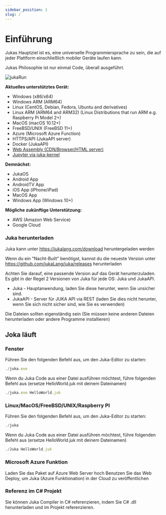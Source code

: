 ```yaml
---
sidebar_position: 1
slug: /
---
```


# Einführung

Jukas Hauptziel ist es, eine universelle Programmiersprache zu sein, die auf jeder Plattform einschließlich mobiler Geräte laufen kann.

Jukas Philosophie ist nur einmal Code, überall ausgeführt.

![jukaRun](/img/latestjuka.gif)

__Aktuelles unterstütztes Gerät:__
- Windows (x86/x64)
- Windows ARM (ARM64)
- Linux (CentOS, Debian, Fedora, Ubuntu and derivatives)
- Linux ARM (ARM64 and ARM32) (Linux Distributions that run ARM e.g. Raspberry Pi Model 2+)
- MacOS (macOS 10.12+)
- FreeBSD/UNIX (FreeBSD 11+)
- Azure (Microsoft Azure Function)
- HTTPS/API (JukaAPI server)
- Docker (JukaAPI)
- [Web Assembly (CDN/Browser/HTML server)](https://github.com/jukaLang/juka-webassembly)
- [Jupyter via juka-kernel](https://github.com/jukaLang/juka_kernel)

__Demnächst:__
- JukaOS
- Android App
- AndroidTV App
- iOS App (iPhone/iPad)
- MacOS App
- Windows App (Windows 10+)

__Mögliche zukünftige Unterstützung:__
- AWS (Amazon Web Service)
- Google Cloud


### Juka herunterladen
Juka kann unter https://jukalang.com/download heruntergeladen werden

Wenn du ein "Nacht-Built" benötigst, kannst du die neueste Version unter https://github.com/jukaLang/juka/releases herunterladen

Achten Sie darauf, eine passende Version auf das Gerät herunterzuladen. Es gibt in der Regel 2 Versionen von Juka für jede OS: Juka und JukaAPI.
- Juka - Hauptanwendung, laden Sie diese herunter, wenn Sie unsicher sind.
- JukaAPI - Server für JUKA API via REST (laden Sie dies nicht herunter, wenn Sie sich nicht sicher sind, wie Sie es verwenden)

Die Dateien sollten eigenständig sein (Sie müssen keine anderen Dateien herunterladen oder andere Programme installieren)

## Joka läuft

### Fenster

Führen Sie den folgenden Befehl aus, um den Juka-Editor zu starten:

```jsx
./juka.exe
```

Wenn du Juka Code aus einer Datei ausführen möchtest, führe folgenden Befehl aus (ersetze HelloWorld.juk mit deinem Dateinamen)

```jsx
./juka.exe HelloWorld.juk
```

### Linux/MacOS/FreeBSD/UNIX/Raspberry PI

Führen Sie den folgenden Befehl aus, um den Juka-Editor zu starten:
```jsx
./juka
```

Wenn du Juka Code aus einer Datei ausführen möchtest, führe folgenden Befehl aus (ersetze HelloWorld.juk mit deinem Dateinamen)

```jsx
./Juka HelloWorld.juk
```


### Microsoft Azure Funktion

Laden Sie das Paket auf Azure Web Server hoch Benutzen Sie das Web Deploy, um Juka (Azure Funktionation) in der Cloud zu veröffentlichen

### Referenz im C# Projekt

Sie können Juka Compiler in C# referenzieren, indem Sie C# .dll herunterladen und im Projekt referenzieren.
